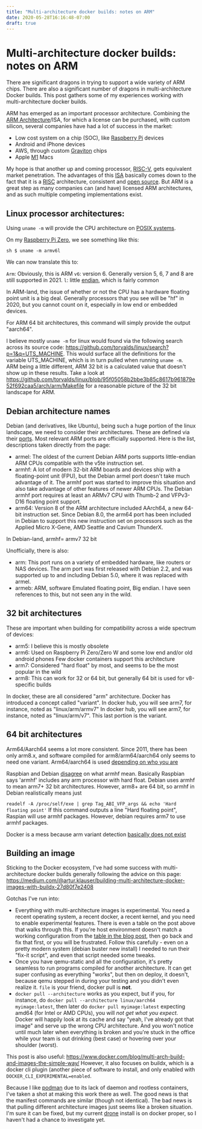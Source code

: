 ```yaml
---
title: "Multi-architecture docker builds: notes on ARM"
date: 2020-05-28T16:16:48-07:00
draft: true
---
```


Multi-architecture docker builds: notes on ARM
==============================================

There are significant dragons in trying to support a wide variety of ARM chips.
There are also a significant number of dragons in multi-architecture Docker
builds. This post gathers some of my experiences working with multi-architecture
docker builds.

ARM has emerged as an important processor architecture. Combining the [ARM
Architecture](https://en.wikipedia.org/wiki/ARM_architecture)/ISA, for which a
license can be purchased, with custom silicon, several companies have had
a lot of success in the market:

* Low cost system on a chip (SOC), like [Raspberry Pi](https://www.raspberrypi.org) devices
* Android and iPhone devices
* AWS, through custom [Graviton](https://aws.amazon.com/ec2/graviton/) chips
* Apple [M1](https://en.wikipedia.org/wiki/Apple_M1) Macs

My hope is that another up and coming processor, [RISC-V](https://en.wikipedia.org/wiki/RISC-V),
gets equivalent market penetration. The advantages of this
[ISA](https://en.wikipedia.org/wiki/Instruction_set_architecture) basically
comes down to the fact that it is a [RISC](https://en.wikipedia.org/wiki/Reduced_instruction_set_computer)
architecture, consistent and [open source](https://en.wikipedia.org/wiki/Open_source).
But ARM is a great step as many companies can (and have) licensed ARM
architectures, and as such multiple competing implementations exist.

Linux processor architectures:
------------------------------

Using `uname -m` will provide the CPU architecture on [POSIX systems](https://pubs.opengroup.org/onlinepubs/9699919799/utilities/uname.html).

On my [Raspberry Pi Zero](https://www.raspberrypi.org/pi-zero-w/), we see
something like this:

``sh
$ uname -m
armv6l
``

We can now translate this to:

`Arm`: Obviously, this is ARM
`v6`: version 6. Generally version 5, 6, 7 and 8 are still supported in 2021.
`l`: little [endian](https://en.wikipedia.org/wiki/Endianness), which is fairly common

In ARM-land, the issue of whether or not the CPU has a hardware floating point
unit is a big deal. Generally processors that you see will be "hf" in 2020,
but you cannot count on it, especially in low end or embedded devices.

For ARM 64 bit architectures, this command will simply provide the output
"aarch64".

I believe mostly `uname -m` for linux would found via the following search
across its source code: https://github.com/torvalds/linux/search?p=1&q=UTS_MACHINE.
This would surface all the definitions for the variable UTS_MACHINE, which is in
turn pulled when running `uname -m`. ARM being a little different, ARM 32 bit
is a calculated value that doesn't show up in these results. Take a look at
https://github.com/torvalds/linux/blob/95f05058b2bbe3b85c8617b961879e52f692caa5/arch/arm/Makefile
for a reasonable picture of the 32 bit landscape for ARM.


Debian architecture names
-------------------------

Debian (and derivatives, like Ubuntu), being such a huge portion of the linux
landscape, we need to consider their architectures. These are defined via their
[ports](https://www.debian.org/ports/#portlist-released). Most relevant ARM
ports are officially supported. Here is the list, descriptions taken directly
from the page:

* armel: The oldest of the current Debian ARM ports supports little-endian
         ARM CPUs compatible with the v5te instruction set.
* armhf: A lot of modern 32-bit ARM boards and devices ship with a
         floating-point unit (FPU), but the Debian armel port doesn't take
         much advantage of it. The armhf port was started to improve this
         situation and also take advantage of other features of newer ARM CPUs.
         The Debian armhf port requires at least an ARMv7 CPU with Thumb-2
         and VFPv3-D16 floating point support.
* arm64: Version 8 of the ARM architecture included AArch64, a new 64-bit
         instruction set. Since Debian 8.0, the arm64 port has been included
         in Debian to support this new instruction set on processors such as
         the Applied Micro X-Gene, AMD Seattle and Cavium ThunderX.

In Debian-land, armhf= armv7 32 bit

Unofficially, there is also:

* arm: This port runs on a variety of embedded hardware, like routers
       or NAS devices. The arm port was first released with Debian 2.2,
       and was supported up to and including Debian 5.0, where it was replaced
       with armel. 
* armeb: ARM, software Emulated floating point, Big endian. I have seen
        references to this, but not seen any in the wild.

32 bit architectures
--------------------

These are important when building for compatibility across a wide spectrum of
devices:

* arm5: I believe this is mostly obsolete
* arm6: Used on Raspberry Pi Zero/Zero W and some low end and/or old android phones
        Few docker containers support this architecture
* arm7: Considered "hard float" by most, and seems to be the most popular in the wild
* arm8: This can work for 32 or 64 bit, but generally 64 bit is used for v8-specific builds

In docker, these are all considered "arm" architecture. Docker has introduced
a concept called "variant". In docker hub, you will see arm7, for instance,
noted as "linux/arm/armv7" In docker hub, you will see arm7, for instance,
noted as "linux/arm/v7". This last portion is the variant.

64 bit architectures
--------------------

Arm64/Aarch64 seems a lot more consistent. Since 2011, there has been only
arm8.x, and software compiled for arm8/arm64/aarch64 only seems to need one
variant. Arm64/aarch64 is used [depending on who you are](https://stackoverflow.com/questions/31851611/differences-between-arm64-and-aarch64)

Raspbian and Debian [disagree](https://raspberrypi.stackexchange.com/questions/87392/pi1-armv6-how-to-disable-armhf-packages/87403#87403)
on what armhf mean. Basically Raspbian says 'armhf' includes any arm processor
with hard float. Debian uses armhf to mean arm7+ 32 bit architectures.
However, arm8+ are 64 bit, so armhf in Debian realistically means just

``
readelf -A /proc/self/exe | grep Tag_ABI_VFP_args && echo 'Hard floating point'
``
If this command outputs a line "Hard floating point", Raspian will
use armhf packages. However, debian requires arm7 to use armhf packages.

Docker is a mess because arm variant detection [basically does not exist](
https://github.com/moby/moby/issues/37647)

Building an image
-----------------

Sticking to the Docker ecosystem, I've had some success with multi-architecture
docker builds generally following the advice on this page:
https://medium.com/@artur.klauser/building-multi-architecture-docker-images-with-buildx-27d80f7e2408

Gotchas I've run into:

* Everything with multi-architecture images is experimental. You need a recent
  operating system, a recent docker, a recent kernel, and you need to enable
  experimental features. There is even a table on the post above that walks
  through this. If you're host environment doesn't match a working configuration
  from the [table in the blog post](https://miro.medium.com/max/700/1*7L3hU-9LIFY9LU-rrTmfXg.png),
  then go back and fix that first, or you will be frustrated. Follow this
  carefully - even on a pretty modern system (debian buster new install)
  I needed to run their "fix-it script", and even that script needed some tweaks.
* Once you have qemu-static and all the configuration, it's pretty seamless to
  run programs compiled for another architecture. It can get super confusing as
  everything "works", but then on deploy, it doesn't, because qemu stepped in
  during your testing and you didn't even realize it. `file` is your friend,
  docker pull is **not**.
* `docker pull --architecture` works as you expect, but if you, for instance,
  do `docker pull --architecture linux/aarch64 myimage:latest`, then later
  do `docker pull myimage:latest` expecting amd64 (for Intel or AMD CPUs),
  you will *not get what you expect*. Docker will happily look at its cache
  and say "yeah, I've already got that image" and serve up the wrong CPU
  architecture. And you won't notice until much later when everything is
  broken and you're stuck in the office while your team is out drinking
  (best case) or hovering over your shoulder (worst).


This post is also useful: https://www.docker.com/blog/multi-arch-build-and-images-the-simple-way/
However, it also focuses on buildx, which is a docker cli plugin (another
piece of software to install, and only enabled with `DOCKER_CLI_EXPERIMENTAL=enabled`.

Because I like [podman](https://podman.io) due to its lack of daemon and
rootless containers, I've taken a shot at making this work there as well.
The good news is that the manifest commands are similar (though not identical).
The bad news is that pulling different architecture images just seems like
a broken situation. I'm sure it can be fixed, but my current [drone](https://www.drone.io)
install is on docker proper, so I haven't had a chance to investigate yet.
